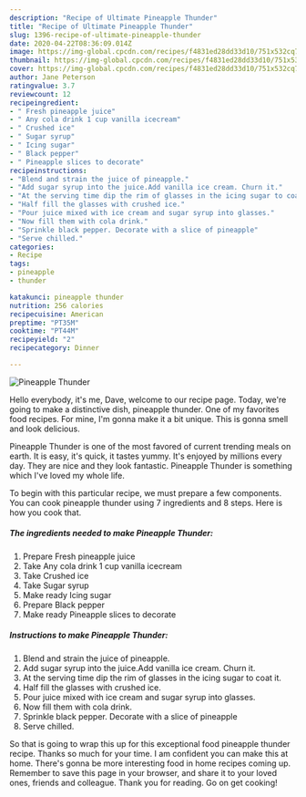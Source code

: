 ```yaml
---
description: "Recipe of Ultimate Pineapple Thunder"
title: "Recipe of Ultimate Pineapple Thunder"
slug: 1396-recipe-of-ultimate-pineapple-thunder
date: 2020-04-22T08:36:09.014Z
image: https://img-global.cpcdn.com/recipes/f4831ed28dd33d10/751x532cq70/pineapple-thunder-recipe-main-photo.jpg
thumbnail: https://img-global.cpcdn.com/recipes/f4831ed28dd33d10/751x532cq70/pineapple-thunder-recipe-main-photo.jpg
cover: https://img-global.cpcdn.com/recipes/f4831ed28dd33d10/751x532cq70/pineapple-thunder-recipe-main-photo.jpg
author: Jane Peterson
ratingvalue: 3.7
reviewcount: 12
recipeingredient:
- " Fresh pineapple juice"
- " Any cola drink 1 cup vanilla icecream"
- " Crushed ice"
- " Sugar syrup"
- " Icing sugar"
- " Black pepper"
- " Pineapple slices to decorate"
recipeinstructions:
- "Blend and strain the juice of pineapple."
- "Add sugar syrup into the juice.Add vanilla ice cream. Churn it."
- "At the serving time dip the rim of glasses in the icing sugar to coat it."
- "Half fill the glasses with crushed ice."
- "Pour juice mixed with ice cream and sugar syrup into glasses."
- "Now fill them with cola drink."
- "Sprinkle black pepper. Decorate with a slice of pineapple"
- "Serve chilled."
categories:
- Recipe
tags:
- pineapple
- thunder

katakunci: pineapple thunder 
nutrition: 256 calories
recipecuisine: American
preptime: "PT35M"
cooktime: "PT44M"
recipeyield: "2"
recipecategory: Dinner

---
```



![Pineapple Thunder](https://img-global.cpcdn.com/recipes/f4831ed28dd33d10/751x532cq70/pineapple-thunder-recipe-main-photo.jpg)

Hello everybody, it's me, Dave, welcome to our recipe page. Today, we're going to make a distinctive dish, pineapple thunder. One of my favorites food recipes. For mine, I'm gonna make it a bit unique. This is gonna smell and look delicious.

Pineapple Thunder is one of the most favored of current trending meals on earth. It is easy, it's quick, it tastes yummy. It's enjoyed by millions every day. They are nice and they look fantastic. Pineapple Thunder is something which I've loved my whole life.




To begin with this particular recipe, we must prepare a few components. You can cook pineapple thunder using 7 ingredients and 8 steps. Here is how you cook that.

<!--inarticleads1-->

##### The ingredients needed to make Pineapple Thunder:

1. Prepare  Fresh pineapple juice
1. Take  Any cola drink 1 cup vanilla icecream
1. Take  Crushed ice
1. Take  Sugar syrup
1. Make ready  Icing sugar
1. Prepare  Black pepper
1. Make ready  Pineapple slices to decorate




<!--inarticleads2-->

##### Instructions to make Pineapple Thunder:

1. Blend and strain the juice of pineapple.
1. Add sugar syrup into the juice.Add vanilla ice cream. Churn it.
1. At the serving time dip the rim of glasses in the icing sugar to coat it.
1. Half fill the glasses with crushed ice.
1. Pour juice mixed with ice cream and sugar syrup into glasses.
1. Now fill them with cola drink.
1. Sprinkle black pepper. Decorate with a slice of pineapple
1. Serve chilled.




So that is going to wrap this up for this exceptional food pineapple thunder recipe. Thanks so much for your time. I am confident you can make this at home. There's gonna be more interesting food in home recipes coming up. Remember to save this page in your browser, and share it to your loved ones, friends and colleague. Thank you for reading. Go on get cooking!
